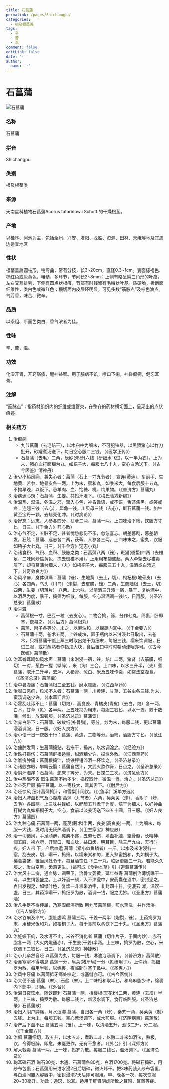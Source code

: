 ```yaml
---
title: 石菖蒲
permalink: /pages/Shichangpu/
categories: 
  - 根及根茎类
tags: 
  - 辛
  - 苦
  - 温
comment: false
editLink: false
date: '·'
author: 
  name: '·'
---
```

# 石菖蒲

![石菖蒲](https://image.zhongyibaike.com/image/%E7%9F%B3%E8%8F%96%E8%92%B2/%E7%9F%B3%E8%8F%96%E8%92%B21.jpg)

<!-- more -->
### 名称
石菖蒲

### 拼音
Shichangpu

### 类别
根及根茎类

### 来源
天南星科植物石菖蒲Acorus tatarinowii Schott.的干燥根茎。

### 产地
以桂林、河池为主，包括全州、兴安、灌阳、龙胜、资源、田林、天峨等地及其周边适宜地区

### 性状
根茎呈扁圆柱形，稍弯曲，常有分枝，长3~20cm，直径0.3~1cm。表面棕褐色、棕红色或灰黄色，粗糙，多环节，节间长2~8mm；上侧有略呈扁三角形的叶痕，左右交互排列，下侧有圆点状根痕，节部有时残留有毛鳞状叶基。质硬脆，折断面纤维性，类白色或微红色；横切面内皮层环明显，可见多数“筋脉点”及棕色油点。气芳香，味苦、微辛。

### 品质
以条粗、断面色类白、香气浓者为佳。

### 性味
辛、苦，温。

### 功效
化湿开胃，开窍豁痰，醒神益智。用于脘痞不饥，噤口下痢，神昏癫痫，健忘耳聋。

### 注解
“筋脉点”：指药材组织内的纤维或维管束，在整齐的药材横切面上，呈现出的点状痕迹。

### 相关药方
1. 治癫痫
    - 九节菖蒲（去毛焙干），以木臼杵为细末，不可犯铁器，以黑豮猪心以竹刀批开，砂罐煮汤送下，每日空心服二三钱。（《医学正传》）
    - 石菖蒲（去毛）二两，辰砂(朱砂)六钱（研细水飞过，以一半为衣）。上为末，猪心血打面糊为丸，如梧子大，每服七八十丸，空心白汤送下。（《古今医鉴》清神丹）
2. 治少小热风痫，兼失心者：菖蒲（石上一寸九节者），宣连(黄连)、车前子、生地黄、苦参、地骨皮各一两。上为末，蜜和丸，如黍米大，每食后服十五丸，不拘早晚，以饭下。忌羊肉、血、饴糖、桃、梅果物。（《普济方》菖蒲丸）
3. 治痰迷心窍：石菖蒲、生姜。共捣汁灌下。（《梅氏验方新编》）
4. 治温热、湿温、冬温之邪，窜入心包，神昏谵语，或不语，舌苔焦黑，或笑或痉：连翘三钱（去心），犀角一钱，川贝母三钱（去心），鲜石菖蒲一钱。加牛黄至宝丹一颗，去蜡壳化冲。（《时病论》）
5. 治好忘：远志、人参各四分，茯苓二两，菖蒲一两。上四味治下筛，饮服方寸匕，日三。（《千金方》开心散）
6. 治心气不定，五脏不足，甚者忧愁悲伤不乐，忽忽喜忘。朝差暮剧，暮差朝发，狂眩：菖蒲、远志各二两，茯苓、人参各三两。上四味末之，蜜丸，饮服如梧子大七丸，日三。（《千金方》定志小丸）
7. 治诸食积、气积、血积、鼓胀之类：石菖蒲八两（锉），斑猫(斑蝥)四两（去翅足，二味同炒焦黄色，拣去斑猫不用）。上用粗布袋盛起，两人牵掣去尽猫毒屑了，却将菖蒲为细末，（丸）如梧桐子大，每服三五十丸，温酒或白汤送下。（《奇效良方》）
8. 治风冷痹，身体俱痛：菖蒲（锉）、生地黄（去土，切）、枸杞根(地骨皮)（去心）各四两，乌头（川乌）（炮裂，去皮脐，锉）二两，生商陆根（去土，切）四两，生姜（切薄片） 八两。上六味，以清酒三升渍一宿，暴干，复纳酒中，以酒尽为度，暴干，捣筛为细散。每服，空心温酒调一钱匕，日再服。（《圣济总录》菖蒲散）
9. 治耳聋
    - 菖蒲根一寸，巴豆一粒（去皮心）。二物合捣，筛，分作七丸，绵裹，卧即塞，夜易之。（《肘后方》菖蒲根丸）
    - 菖蒲、附子各等分。末之，以麻油和，以绵裹内耳中。（《千金要方》）
    - 石菖蒲十两，苍术五两。上锉成块，置于瓶内以米泔浸七日取出，去苍术，只将菖蒲干甑上蒸三时取出焙干为细末，每服三钱，糯米饮调服，日进三服，或将蒸熟者作指顶大块，食后置口中时时嚼动津咽亦可。（《古今医统》菖蒲散）
10. 治耳聋耳鸣如风水声：菖蒲（米泔浸一宿，锉，焙）二两，猪肾（去筋膜，细切）一对，葱白一握（擘碎），米（淘）三合。上四味，以水三升半，（先）煮菖蒲，取汁二升半，去滓，入猪肾、葱白、米及五味作羹，如常法空腹食。（《圣济总录》菖蒲羹）
11. 治中暑腹痛：石苗蒲根三至五钱。磨水顿服。（《江西草药》）
12. 治噤口恶痢，粒米不入者：石菖蒲一两，川黄连、甘草、五谷虫各三钱.为末，蜜汤调送少许。（《本草汇言》）
13. 治霍乱吐泻不止：菖蒲（切焙）、高良姜、青橘皮(青皮)（去白，焙）各一两，白术，甘草（炙）各半两。上五味捣为粗末，每服三钱匕，以水一盏，煎十数沸，倾出，放温顿服。（《圣济总录》菖蒲饮）
14. 治赤白带下：石菖蒲、破故纸(补骨脂)，等分。炒为末，每服二钱，更以菖蒲浸酒调服，日一服。（《妇人良方》）
15. 治小便一日一夜数十行：菖蒲、黄连，二物等分。治筛，酒服方寸匕。（《范汪方》）
16. 治痈肿发背：生菖蒲捣贴，若疮干，捣末，以水调涂之。（《经验方》）
17. 治跌打损伤：石菖蒲鲜根适量，甜酒糟少许，捣烂外敷。（《江西草药》）
18. 治喉痹肿痛：菖蒲根捣汁，烧铁秤锤淬酒一杯饮之。（《圣济总录》）
19. 治诸般亦眼，攀睛云翳：菖蒲自然汁，文武火熬作膏，日点之。（《圣济总录》）
20. 治阴汗湿痒：石菖蒲、蛇床子等分，为末。日搽二三次。（《济急仙方》）
21. 治中热暍不省 取生菖蒲不拘多少，捣绞取汁，微温一盏，治之。（《圣济总录》）
22. 治卒死尸厥 捣干菖蒲。以一枣核大，着其舌下。（《肘后方》）
23. 治哑惊风 细叶菖蒲捣汁，和雪梨汁同饮。（《（鱼孚）溪单方选》）
24. 治妇人脾血积气及心腹疼 菖蒲（九节者）六两，吴茱萸（炮）、香附子（炒，去毛）各四两。上三味并锉细，以酽醋五升煮干为度，焙干为细末，以好神曲打糊为丸如梧桐子大，空心，食前以淡姜汤送下四五十圆，日三服。（《妇人良方》菖蒲圆）
25. 治九种心痛 石菖蒲一两，蓬荗(莪术)半两，良姜(高良姜)一两。上为细末，每服一大钱，发时用无灰热酒调下。（《卫生家宝》神应散）
26.  治一切诸风，手足顽痹，瘫痪不遂，五劳七伤，填血补脑，坚骨髓，长精神，润五脏，裨六府，开胃口，和血脉，益口齿，明耳目，除三尸九虫，天行时疾，妇人带 下，产后血运 菖蒲（紧小似鱼鳞者）一斤。以水及米泔浸各一宿，刮去皮，切，曝干，捣筛，以糯米粥和匀，更入熟蜜搜和，丸如桐子大，稀葛袋盛，置当风处令干。每旦酒饮任 下三十丸，临卧更服三十丸。若能久久服之，发白变黑，齿落更生。（姚可成《食物本草》引《道藏菖蒲传》）
27. 治大风十二痹，通血脉，调荣卫，治骨立萎黄，延年益寿 菖蒲削治薄切曝干一斗，以生绢袋盛之。上以好酒一硕，入不津瓮中，安药囊在酒中，密封泥之，百日发视之，如绿叶色，复炊一斗秫米酒中，复封四十日，便漉去 滓，温饮一盏，日三，其药滓曝干，捣细罗为散，酒调一钱，服之尤妙。（《圣惠方》菖蒲酒）
28. 治凡手足不得伸屈，乃寒湿瘀滞所致 用九节菖蒲根，煎水熏洗，并作汤浴。（《吉人集验方》）
29. 治水谷痢及冷气，腹肚虚鸣 菖蒲三两，干姜一两半（炮裂，锉）。上药捣罗为末，用粳米饭和丸，如梧桐子大，每于食前以粥饮下三十丸。（《圣惠方》菖蒲丸）
30. 治妊娠下痢，及水泻不止，米谷不消化者 菖蒲（切作片子，于面内炒）、赤石脂各一两（大火内煅通赤），干生姜(干姜)半两。上三味，捣罗为散，空心，米饮调下二钱匕，日三。（《圣济总录》神捷散）
31. 治小儿卒然音哑 以菖蒲为丸，每服一钱，淋油泡汤调下。（《普济方》菖蒲散）
32. 治鼻塞窒不得喘息 菖蒲一分，皂荚(猪牙皂)一分（炙研用子）。上件药，捣细罗为散，每用半钱，以绵裹，夜临卧时塞于鼻中。（《圣惠方》）
33. 治风中牙痛 以菖蒲抵牙痛处咬定，或塞缝亦可。（《古今医统》）
34. 治大便不通 菖蒲（末）、石盐（末）。上二味相和取半匕，和乌麻脂少许，绵裹内下部中，即通。（《外台》）
35. 治渴日夜饮水，随饮即利 石菖蒲一两，栝楼根(天花粉)二两，黄连（去须）半两。上三味，捣罗为散。每服二钱匕，新汲水调下，食行临卧服。（《圣济总录》石菖蒲散）
36. 治妇人阴户肿痛，月水涩滞 菖蒲、当归各一两（炒），秦艽一两，吴茱萸（制）五钱。上为末，每服五钱。空心葱汤调下，或水煎服。（《济阴纲目》菖蒲散）
37. 治产后下血不止 菖蒲五两（锉）。上一味，以清酒五升，煮取二升，分二服。（《千金翼方》）
38. 治癣 菖蒲细切，取五升，以水五斗，煮取二斗，以酿二斗米如酒法，熟极，饮，令得极醉，即愈。未瘥更作，无有不愈者。（《外台》引《深师方》）
39. 解大戟毒 菖蒲一两。上一味，捣罗为散。每服二钱匕，温汤调下。（《圣济总录》）
40. 聪耳磁石酒 磁石30克，木通、石菖蒲各80克，白酒1700克。将磁石捣碎，用纱布包裹；石菖蒲用米泔水浸2日后切碎，微火烤干。把3味药装入纱布袋里，与白酒同置入容器中，密封浸泡7天后即可服用。早、晚各一次，每次饮服20~30毫升。功效：通窍，聪耳。适用于肝肾阴虚所致之耳鸣、耳聋等症。